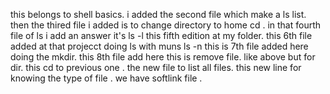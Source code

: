 this belongs to shell basics.
i added the second file which make a ls list. 
then the thired file i added is to change directory to home cd .
in that fourth file of ls i add an answer it's ls -l 
this fifth edition at my folder.
this 6th file added at that projecct doing ls with muns ls -n
this is 7th file added here doing the mkdir.
this 8th file add here 
this is remove file.
like above but for dir.
this cd to previous one .
the new file to list all files.
this new line for knowing the type of file .
we have softlink file .

